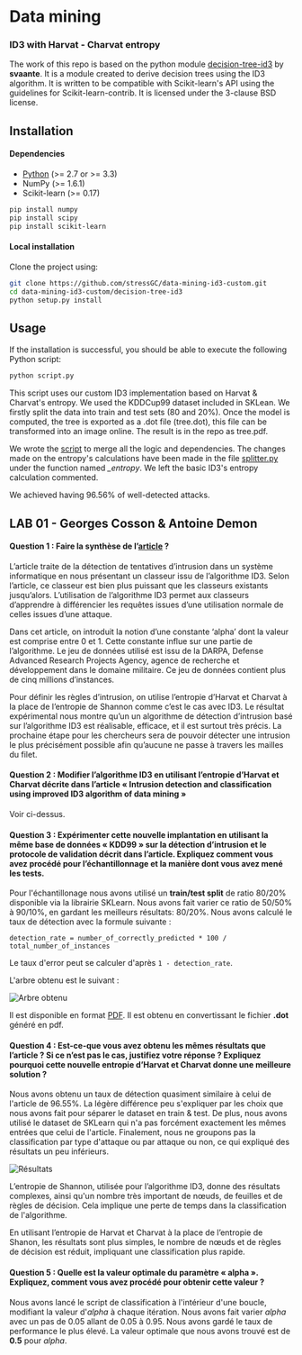 # Data mining
### ID3 with Harvat - Charvat entropy

The work of this repo is based on the python module [decision-tree-id3](http://https://svaante.github.io/decision-tree-id3 "decision-tree-id3") by **svaante**. It is a module created to derive decision trees using the
ID3 algorithm. It is written to be compatible with Scikit-learn's API
using the guidelines for Scikit-learn-contrib. It is licensed under the
3-clause BSD license.

## Installation

#### Dependencies

- [Python](https://www.python.org/downloads/ "download Python") (>= 2.7 or >= 3.3) 
- NumPy (>= 1.6.1)
- Scikit-learn (>= 0.17)

```bash
pip install numpy
pip install scipy
pip install scikit-learn
```

#### Local installation
Clone the project using:
```bash
git clone https://github.com/stressGC/data-mining-id3-custom.git
cd data-mining-id3-custom/decision-tree-id3
python setup.py install
```

## Usage

If the installation is successful, you should be able to execute the
following Python script:

```bash
python script.py
```

This script uses our custom ID3 implementation based on Harvat & Charvat's entropy. We used the KDDCup99 dataset included in SKLean. We firstly split the data into train and test sets (80 and 20%). Once the model is computed, the tree is exported as a .dot file (tree.dot), this file can be transformed into an image online. The result is in the repo as tree.pdf.

We wrote the [script](https://github.com/stressGC/data-mining-id3-custom/blob/master/decision-tree-id3/script.py "script.py") to merge all the logic and dependencies. The changes made on the entropy's calculations have been made in the file [splitter.py](https://github.com/stressGC/data-mining-id3-custom/blob/master/decision-tree-id3/id3/splitter.py "splitter.py") under the function named *\_entropy*. We left the basic ID3's entropy calculation commented.

We achieved having 96.56% of well-detected attacks.

## LAB 01 - Georges Cosson & Antoine Demon

#### Question 1 :  Faire la synthèse de l’[article](https://github.com/stressGC/data-mining-id3-custom/blob/master/article.pdf "article") ?

L’article traite de la détection de tentatives d’intrusion dans un système informatique en nous présentant un classeur issu de l’algorithme ID3. Selon l’article, ce classeur est bien plus puissant que les classeurs existants jusqu’alors. L’utilisation de l’algorithme ID3 permet aux classeurs d’apprendre à différencier les requêtes issues d’une utilisation normale de celles issues d’une attaque.

Dans cet article, on introduit la notion d’une constante ‘alpha’ dont la valeur est comprise entre 0 et 1. Cette constante influe sur une partie de l’algorithme. Le jeu de données utilisé est issu de la DARPA, Defense Advanced Research Projects Agency, agence de recherche et développement dans le domaine militaire. Ce jeu de données contient plus de cinq millions d’instances.

Pour définir les règles d’intrusion, on utilise l’entropie d’Harvat et Charvat à la place de l’entropie de Shannon comme c’est le cas avec ID3. Le résultat expérimental nous montre qu’un un algorithme de détection d’intrusion basé sur l’algorithme ID3 est réalisable, efficace, et il est surtout très précis. La prochaine étape pour les chercheurs sera de pouvoir détecter une intrusion le plus précisément possible afin qu’aucune ne passe à travers les mailles du filet.


#### Question 2 : Modifier l’algorithme ID3 en utilisant l’entropie d’Harvat et Charvat décrite dans l’article « Intrusion detection and classification using improved ID3 algorithm of data mining »

Voir ci-dessus.

#### Question 3 : Expérimenter cette nouvelle implantation en utilisant la même base de données « KDD99 » sur la détection d’intrusion et le protocole de validation décrit dans l’article. Expliquez comment vous avez procédé pour l’échantillonnage et la manière dont vous avez mené les tests.

Pour l'échantillonage nous avons utilisé un **train/test split** de ratio 80/20% disponible via la librairie SKLearn. Nous avons fait varier ce ratio de 50/50% à 90/10%, en gardant les meilleurs résultats: 80/20%. Nous avons calculé le taux de détection avec la formule suivante :

```detection_rate = number_of_correctly_predicted * 100 / total_number_of_instances```

Le taux d'error peut se calculer d'après ```1 - detection_rate```.

L'arbre obtenu est le suivant : 

![Arbre obtenu](https://github.com/stressGC/data-mining-id3-custom/blob/master/tree.png "obtained tree")

Il est disponible en format [PDF](https://github.com/stressGC/data-mining-id3-custom/blob/master/tree.pdf "Tree as PDF"). Il est obtenu en convertissant le fichier **.dot** généré en pdf.

#### Question 4 : Est-ce-que vous avez obtenu les mêmes résultats que l’article ? Si ce n’est pas le cas, justifiez votre réponse ? Expliquez pourquoi cette nouvelle entropie d’Harvat et Charvat donne une meilleure solution ?

Nous avons obtenu un taux de détection quasiment similaire à celui de l'article de 96.55%. La légère différence peu s'expliquer par les choix que nous avons fait pour séparer le dataset en train & test. De plus, nous avons utilisé le dataset de SKLearn qui n'a pas forcément exactement les mêmes entrées que celui de l'article. Finalement, nous ne groupons pas la classification par type d'attaque ou par attaque ou non, ce qui expliqué des résultats un peu inférieurs.

![Résultats](https://github.com/stressGC/data-mining-id3-custom/blob/master/results.PNG "script results")

L’entropie de Shannon, utilisée pour l’algorithme ID3, donne des résultats complexes, ainsi qu'un nombre très important de nœuds, de feuilles et de règles de décision. Cela implique une perte de temps dans la classification de l'algorithme.

En utilisant l’entropie de Harvat et Charvat à la place de l’entropie de Shanon, les résultats sont plus simples, le nombre de nœuds et de règles de décision est réduit, impliquant une classification plus rapide.

#### Question 5 : Quelle est la valeur optimale du paramètre « alpha ». Expliquez, comment vous avez procédé pour obtenir cette valeur ?

Nous avons lancé le script de classification à l'intérieur d'une boucle, modifiant la valeur d'*alpha* à chaque itération. Nous avons fait varier *alpha* avec un pas de 0.05 allant de 0.05 à 0.95. Nous avons gardé le taux de performance le plus élevé. La valeur optimale que nous avons trouvé est de **0.5** pour *alpha*.


